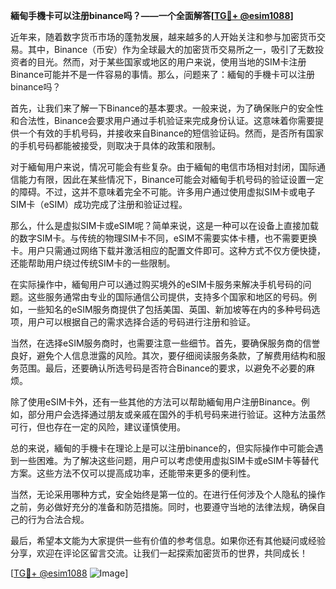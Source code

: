 **緬甸手機卡可以注册binance吗？——一个全面解答[[TG💪+ @esim1088](https://t.me/s/esim1088)]**

近年来，随着数字货币市场的蓬勃发展，越来越多的人开始关注和参与加密货币交易。其中，Binance（币安）作为全球最大的加密货币交易所之一，吸引了无数投资者的目光。然而，对于某些国家或地区的用户来说，使用当地的SIM卡注册Binance可能并不是一件容易的事情。那么，问题来了：緬甸的手機卡可以注册binance吗？

首先，让我们来了解一下Binance的基本要求。一般来说，为了确保账户的安全性和合法性，Binance会要求用户通过手机验证来完成身份认证。这意味着你需要提供一个有效的手机号码，并接收来自Binance的短信验证码。然而，是否所有国家的手机号码都能被接受，则取决于具体的政策和限制。

对于緬甸用户来说，情况可能会有些复杂。由于緬甸的电信市场相对封闭，国际通信能力有限，因此在某些情况下，Binance可能会对緬甸手机号码的验证设置一定的障碍。不过，这并不意味着完全不可能。许多用户通过使用虚拟SIM卡或电子SIM卡（eSIM）成功完成了注册和验证过程。

那么，什么是虚拟SIM卡或eSIM呢？简单来说，这是一种可以在设备上直接加载的数字SIM卡。与传统的物理SIM卡不同，eSIM不需要实体卡槽，也不需要更换卡。用户只需通过网络下载并激活相应的配置文件即可。这种方式不仅方便快捷，还能帮助用户绕过传统SIM卡的一些限制。

在实际操作中，緬甸用户可以通过购买境外的eSIM卡服务来解决手机号码的问题。这些服务通常由专业的国际通信公司提供，支持多个国家和地区的号码。例如，一些知名的eSIM服务商提供了包括美国、英国、新加坡等在内的多种号码选项，用户可以根据自己的需求选择合适的号码进行注册和验证。

当然，在选择eSIM服务商时，也需要注意一些细节。首先，要确保服务商的信誉良好，避免个人信息泄露的风险。其次，要仔细阅读服务条款，了解费用结构和服务范围。最后，还要确认所选号码是否符合Binance的要求，以避免不必要的麻烦。

除了使用eSIM卡外，还有一些其他的方法可以帮助緬甸用户注册Binance。例如，部分用户会选择通过朋友或亲戚在国外的手机号码来进行验证。这种方法虽然可行，但也存在一定的风险，建议谨慎使用。

总的来说，緬甸的手機卡在理论上是可以注册binance的，但实际操作中可能会遇到一些困难。为了解决这些问题，用户可以考虑使用虚拟SIM卡或eSIM卡等替代方案。这些方法不仅可以提高成功率，还能带来更多的便利性。

当然，无论采用哪种方式，安全始终是第一位的。在进行任何涉及个人隐私的操作之前，务必做好充分的准备和防范措施。同时，也要遵守当地的法律法规，确保自己的行为合法合规。

最后，希望本文能为大家提供一些有价值的参考信息。如果你还有其他疑问或经验分享，欢迎在评论区留言交流。让我们一起探索加密货币的世界，共同成长！

[[TG💪+ @esim1088](https://t.me/s/esim1088) ![Image](https://i.postimg.cc/4NQfJmqS/Snipaste-2025-05-13-00-14-12.png)]